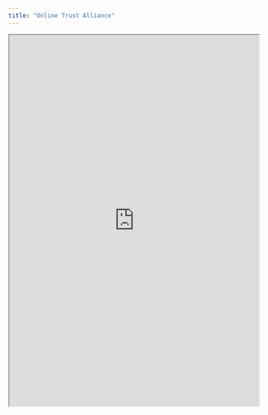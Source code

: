 ```yaml
---
title: "Online Trust Alliance"
---
```




<iframe height="750" width="100%" src="https://ewelton.github.io/ktest/wiki.html#Online%20Trust%20Alliance"></iframe>
